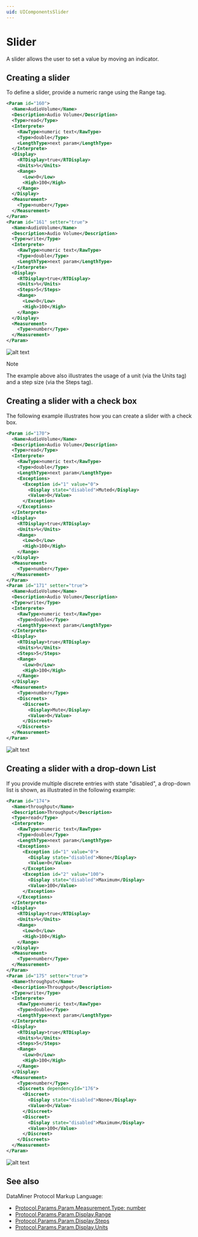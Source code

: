 ```yaml
---
uid: UIComponentsSlider
---
```


# Slider

A slider allows the user to set a value by moving an indicator.

## Creating a slider

To define a slider, provide a numeric range using the Range tag.

```xml
<Param id="160">
  <Name>AudioVolume</Name>
  <Description>Audio Volume</Description>
  <Type>read</Type>
  <Interprete>
    <RawType>numeric text</RawType>
    <Type>double</Type>
    <LengthType>next param</LengthType>
  </Interprete>
  <Display>
    <RTDisplay>true</RTDisplay>
    <Units>%</Units>
    <Range>
      <Low>0</Low>
      <High>100</High>
    </Range>
  </Display>
  <Measurement>
    <Type>number</Type>
  </Measurement>
</Param>
<Param id="161" setter="true">
  <Name>AudioVolume</Name>
  <Description>Audio Volume</Description>
  <Type>write</Type>
  <Interprete>
    <RawType>numeric text</RawType>
    <Type>double</Type>
    <LengthType>next param</LengthType>
  </Interprete>
  <Display>
    <RTDisplay>true</RTDisplay>
    <Units>%</Units>
    <Steps>5</Steps>
    <Range>
      <Low>0</Low>
      <High>100</High>
    </Range>
  </Display>
  <Measurement>
    <Type>number</Type>
  </Measurement>
</Param>
```

![alt text](~/develop/images/uislider.png "DataMiner Cube slider")

> [!NOTE]
> The example above also illustrates the usage of a unit (via the Units tag) and a step size (via the Steps tag).

## Creating a slider with a check box

The following example illustrates how you can create a slider with a check box.

```xml
<Param id="170">
  <Name>AudioVolume</Name>
  <Description>Audio Volume</Description>
  <Type>read</Type>
  <Interprete>
    <RawType>numeric text</RawType>
    <Type>double</Type>
    <LengthType>next param</LengthType>
    <Exceptions>
      <Exception id="1" value="0">
        <Display state="disabled">Muted</Display>
        <Value>0</Value>
      </Exception>
    </Exceptions>
  </Interprete>
  <Display>
    <RTDisplay>true</RTDisplay>
    <Units>%</Units>
    <Range>
      <Low>0</Low>
      <High>100</High>
    </Range>
  </Display>
  <Measurement>
    <Type>number</Type>
  </Measurement>
</Param>
<Param id="171" setter="true">
  <Name>AudioVolume</Name>
  <Description>Audio Volume</Description>
  <Type>write</Type>
  <Interprete>
    <RawType>numeric text</RawType>
    <Type>double</Type>
    <LengthType>next param</LengthType>
  </Interprete>
  <Display>
    <RTDisplay>true</RTDisplay>
    <Units>%</Units>
    <Steps>5</Steps>
    <Range>
      <Low>0</Low>
      <High>100</High>
    </Range>
  </Display>
  <Measurement>
    <Type>number</Type>
    <Discreets>
      <Discreet>
        <Display>Mute</Display>
        <Value>0</Value>
      </Discreet>
    </Discreets>
  </Measurement>
</Param>
```

![alt text](~/develop/images/uisliderwithcheckbox.png "DataMiner Cube slider with check box")

## Creating a slider with a drop-down List

If you provide multiple discrete entries with state "disabled", a drop-down list is shown, as illustrated in the following example:

```xml
<Param id="174">
  <Name>throughput</Name>
  <Description>Throughput</Description>
  <Type>read</Type>
  <Interprete>
    <RawType>numeric text</RawType>
    <Type>double</Type>
    <LengthType>next param</LengthType>
    <Exceptions>
      <Exception id="1" value="0">
        <Display state="disabled">None</Display>
        <Value>0</Value>
      </Exception>
      <Exception id="2" value="100">
        <Display state="disabled">Maximum</Display>
        <Value>100</Value>
      </Exception>
    </Exceptions>
  </Interprete>
  <Display>
    <RTDisplay>true</RTDisplay>
    <Units>%</Units>
    <Range>
      <Low>0</Low>
      <High>100</High>
    </Range>
  </Display>
  <Measurement>
    <Type>number</Type>
  </Measurement>
</Param>
<Param id="175" setter="true">
  <Name>throughput</Name>
  <Description>Throughput</Description>
  <Type>write</Type>
  <Interprete>
    <RawType>numeric text</RawType>
    <Type>double</Type>
    <LengthType>next param</LengthType>
  </Interprete>
  <Display>
    <RTDisplay>true</RTDisplay>
    <Units>%</Units>
    <Steps>5</Steps>
    <Range>
      <Low>0</Low>
      <High>100</High>
    </Range>
  </Display>
  <Measurement>
    <Type>number</Type>
    <Discreets dependencyId="176">
      <Discreet>
        <Display state="disabled">None</Display>
        <Value>0</Value>
      </Discreet>
      <Discreet>
        <Display state="disabled">Maximum</Display>
        <Value>100</Value>
      </Discreet>
    </Discreets>
  </Measurement>
</Param>
```

![alt text](~/develop/images/uisliderwithcheckbox2.png "DataMiner Cube slider with drop-down list")

## See also

DataMiner Protocol Markup Language:

- [Protocol.Params.Param.Measurement.Type: number](xref:Protocol.Params.Param.Measurement.Type#number)
- [Protocol.Params.Param.Display.Range](xref:Protocol.Params.Param.Display.Range)
- [Protocol.Params.Param.Display.Steps](xref:Protocol.Params.Param.Display.Steps)
- [Protocol.Params.Param.Display.Units](xref:Protocol.Params.Param.Display.Units)
